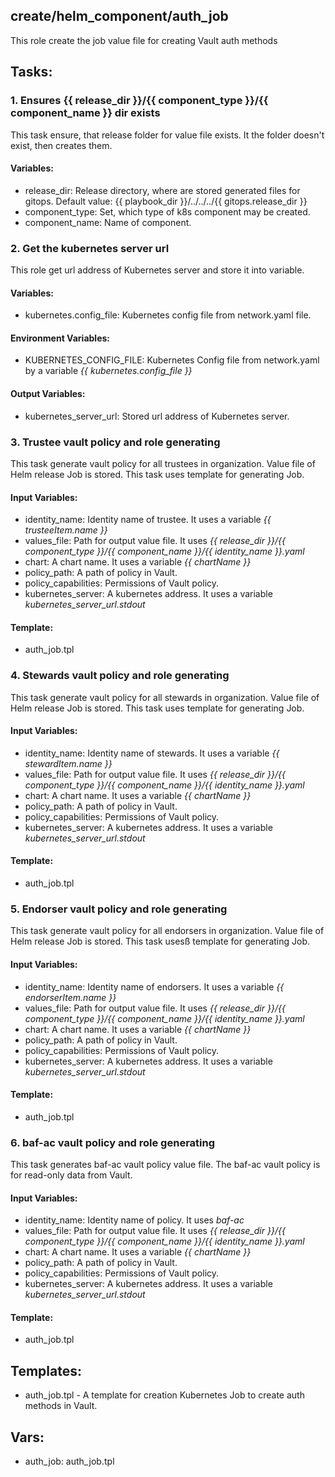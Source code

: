 ## create/helm_component/auth_job
This role create the job value file for creating Vault auth methods

## Tasks:
### 1. Ensures {{ release_dir }}/{{ component_type }}/{{ component_name }} dir exists
This task ensure, that release folder for value file exists.
It the folder doesn't exist, then creates them.

#### Variables:
 - release_dir: Release directory, where are stored generated files for gitops. Default value: {{ playbook_dir }}/../../../{{ gitops.release_dir }}
 - component_type: Set, which type of k8s component may be created.
 - component_name: Name of component.

### 2. Get the kubernetes server url
This role get url address of Kubernetes server and store it into variable.

#### Variables:
 - kubernetes.config_file: Kubernetes config file from network.yaml file.

#### Environment Variables:
 - KUBERNETES_CONFIG_FILE: Kubernetes Config file from network.yaml by a variable *{{ kubernetes.config_file }}*
 
#### Output Variables:
 - kubernetes_server_url: Stored url address of Kubernetes server.

### 3. Trustee vault policy and role generating
This task generate vault policy for all trustees in organization.
Value file of Helm release Job is stored.
This task uses template for generating Job.

#### Input Variables:
 - identity_name: Identity name of trustee. It uses a variable *{{ trusteeItem.name }}*
 - values_file: Path for output value file. It uses *{{ release_dir }}/{{ component_type }}/{{ component_name }}/{{ identity_name }}.yaml*
 - chart: A chart name. It uses a variable *{{ chartName }}*
 - policy_path: A path of policy in Vault.
 - policy_capabilities: Permissions of Vault policy.
 - kubernetes_server: A kubernetes address. It uses a variable *kubernetes_server_url.stdout*

#### Template:
 - auth_job.tpl
### 4. Stewards vault policy and role generating
This task generate vault policy for all stewards in organization.
Value file of Helm release Job is stored.
This task uses template for generating Job.

#### Input Variables:
 - identity_name: Identity name of stewards. It uses a variable *{{ stewardItem.name }}*
 - values_file: Path for output value file. It uses *{{ release_dir }}/{{ component_type }}/{{ component_name }}/{{ identity_name }}.yaml*
 - chart: A chart name. It uses a variable *{{ chartName }}*
 - policy_path: A path of policy in Vault.
 - policy_capabilities: Permissions of Vault policy.
 - kubernetes_server: A kubernetes address. It uses a variable *kubernetes_server_url.stdout*

#### Template:
 - auth_job.tpl

### 5. Endorser vault policy and role generating
This task generate vault policy for all endorsers in organization.
Value file of Helm release Job is stored.
This task usesß template for generating Job.

#### Input Variables:
 - identity_name: Identity name of endorsers. It uses a variable *{{ endorserItem.name }}*
 - values_file: Path for output value file. It uses *{{ release_dir }}/{{ component_type }}/{{ component_name }}/{{ identity_name }}.yaml*
 - chart: A chart name. It uses a variable *{{ chartName }}*
 - policy_path: A path of policy in Vault.
 - policy_capabilities: Permissions of Vault policy.
 - kubernetes_server: A kubernetes address. It uses a variable *kubernetes_server_url.stdout*

#### Template:
 - auth_job.tpl
 
### 6. baf-ac vault policy and role generating
This task generates baf-ac vault policy value file.
The baf-ac vault policy is for read-only data from Vault.

#### Input Variables:
 - identity_name: Identity name of policy. It uses *baf-ac*
 - values_file: Path for output value file. It uses *{{ release_dir }}/{{ component_type }}/{{ component_name }}/{{ identity_name }}.yaml*
 - chart: A chart name. It uses a variable *{{ chartName }}*
 - policy_path: A path of policy in Vault.
 - policy_capabilities: Permissions of Vault policy.
 - kubernetes_server: A kubernetes address. It uses a variable *kubernetes_server_url.stdout*

#### Template:
 - auth_job.tpl
 
## Templates:
 - auth_job.tpl - A template for creation Kubernetes Job to create auth methods in Vault.
## Vars:
 - auth_job: auth_job.tpl